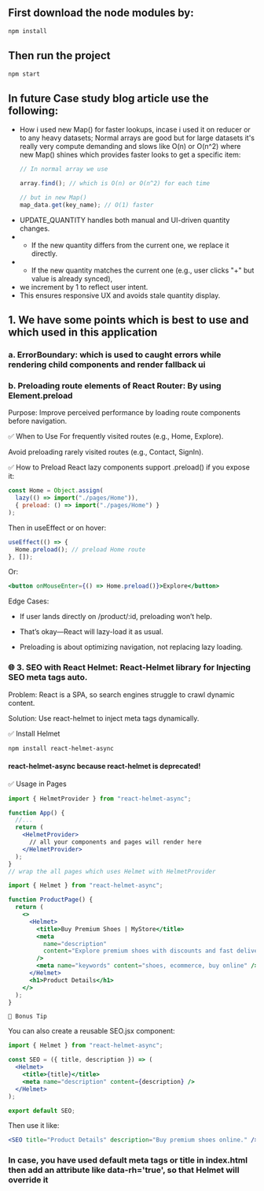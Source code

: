 ## First download the node modules by:

```cmd
npm install
```

## Then run the project

```cmd
npm start
```

## In future Case study blog article use the following:

- How i used new Map() for faster lookups, incase i used it on reducer or to any heavy datasets; Normal arrays are good but for large datasets it's really very compute demanding and slows like O(n) or O(n^2) where new Map() shines which provides faster looks to get a specific item:

  ```js
  // In normal array we use

  array.find(); // which is O(n) or O(n^2) for each time

  // but in new Map()
  map_data.get(key_name); // O(1) faster
  ```

* UPDATE_QUANTITY handles both manual and UI-driven quantity changes.
* - If the new quantity differs from the current one, we replace it directly.
* - If the new quantity matches the current one (e.g., user clicks "+" but value is already synced),
* we increment by 1 to reflect user intent.
* This ensures responsive UX and avoids stale quantity display.

## 1. We have some points which is best to use and which used in this application

### a. ErrorBoundary: which is used to caught errors while rendering child components and render fallback ui

### b. Preloading route elements of React Router: By using Element.preload

Purpose: Improve perceived performance by loading route components before navigation.

✅ When to Use
For frequently visited routes (e.g., Home, Explore).

Avoid preloading rarely visited routes (e.g., Contact, SignIn).

✅ How to Preload
React lazy components support .preload() if you expose it:

```js
const Home = Object.assign(
  lazy(() => import("./pages/Home")),
  { preload: () => import("./pages/Home") }
);
```

Then in useEffect or on hover:

```jsx
useEffect(() => {
  Home.preload(); // preload Home route
}, []);
```

Or:

```jsx
<button onMouseEnter={() => Home.preload()}>Explore</button>
```

Edge Cases:

- If user lands directly on /product/:id, preloading won’t help.

- That’s okay—React will lazy-load it as usual.

- Preloading is about optimizing navigation, not replacing lazy loading.

### 🌐 3. SEO with React Helmet: React-Helmet library for Injecting SEO meta tags auto.

Problem: React is a SPA, so search engines struggle to crawl dynamic content.

Solution: Use react-helmet to inject meta tags dynamically.

✅ Install Helmet

```bash
npm install react-helmet-async
```

#### react-helmet-async because react-helmet is deprecated!

✅ Usage in Pages

```jsx
import { HelmetProvider } from "react-helmet-async";

function App() {
  //...
  return (
    <HelmetProvider>
      // all your components and pages will render here
    </HelmetProvider>
  );
}
// wrap the all pages which uses Helmet with HelmetProvider
```

```jsx
import { Helmet } from "react-helmet-async";

function ProductPage() {
  return (
    <>
      <Helmet>
        <title>Buy Premium Shoes | MyStore</title>
        <meta
          name="description"
          content="Explore premium shoes with discounts and fast delivery."
        />
        <meta name="keywords" content="shoes, ecommerce, buy online" />
      </Helmet>
      <h1>Product Details</h1>
    </>
  );
}
```

`🧠 Bonus Tip`

You can also create a reusable SEO.jsx component:

```jsx
import { Helmet } from "react-helmet-async";

const SEO = ({ title, description }) => (
  <Helmet>
    <title>{title}</title>
    <meta name="description" content={description} />
  </Helmet>
);

export default SEO;
```

Then use it like:

```jsx
<SEO title="Product Details" description="Buy premium shoes online." />
```

### In case, you have used default meta tags or title in index.html then add an attribute like data-rh='true', so that Helmet will override it
